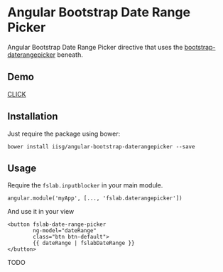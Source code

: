 # Angular Bootstrap Date Range Picker

Angular Bootstrap Date Range Picker directive that uses the [bootstrap-daterangepicker](https://github.com/dangrossman/bootstrap-daterangepicker) beneath.

## Demo
[CLICK](http://iisg.github.io/angular-bootstrap-daterangepicker/)

## Installation

Just require the package using bower:

```
bower install iisg/angular-bootstrap-daterangepicker --save
```

## Usage

Require the `fslab.inputblocker` in your main module.

    angular.module('myApp', [..., 'fslab.daterangepicker'])

And use it in your view

    <button fslab-date-range-picker
            ng-model="dateRange"
            class="btn btn-default">
            {{ dateRange | fslabDateRange }}
    </button>

TODO
